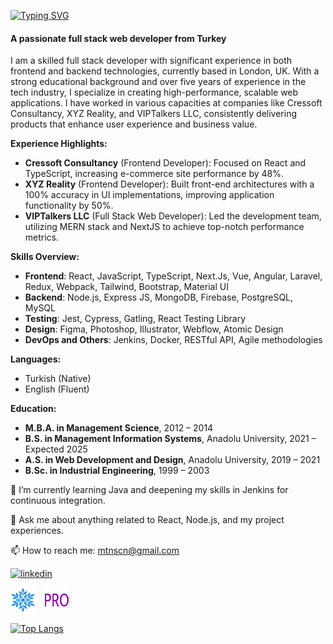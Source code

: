 [![Typing SVG](https://readme-typing-svg.herokuapp.com?size=18&color=0FD6FF&lines=Hi+%F0%9F%91%8B%2C+I'm+Metin;Welcome+to+my+Github+page;I+am+a+full+stack+developer)](https://github.com/metin1)

#### A passionate full stack web developer from Turkey

I am a skilled full stack developer with significant experience in both frontend and backend technologies, currently based in London, UK. With a strong educational background and over five years of experience in the tech industry, I specialize in creating high-performance, scalable web applications. I have worked in various capacities at companies like Cressoft Consultancy, XYZ Reality, and VIPTalkers LLC, consistently delivering products that enhance user experience and business value.

**Experience Highlights:**
- **Cressoft Consultancy** (Frontend Developer): Focused on React and TypeScript, increasing e-commerce site performance by 48%.
- **XYZ Reality** (Frontend Developer): Built front-end architectures with a 100% accuracy in UI implementations, improving application functionality by 50%.
- **VIPTalkers LLC** (Full Stack Web Developer): Led the development team, utilizing MERN stack and NextJS to achieve top-notch performance metrics.

**Skills Overview:**
- **Frontend**: React, JavaScript, TypeScript, Next.Js, Vue, Angular, Laravel, Redux, Webpack, Tailwind, Bootstrap, Material UI
- **Backend**: Node.js, Express JS, MongoDB, Firebase, PostgreSQL, MySQL
- **Testing**: Jest, Cypress, Gatling, React Testing Library
- **Design**: Figma, Photoshop, Illustrator, Webflow, Atomic Design
- **DevOps and Others**: Jenkins, Docker, RESTful API, Agile methodologies

**Languages:**
- Turkish (Native)
- English (Fluent)

**Education:**
- **M.B.A. in Management Science**, 2012 – 2014
- **B.S. in Management Information Systems**, Anadolu University, 2021 – Expected 2025
- **A.S. in Web Development and Design**, Anadolu University, 2019 – 2021
- **B.Sc. in Industrial Engineering**, 1999 – 2003

🌱 I’m currently learning Java and deepening my skills in Jenkins for continuous integration.

💬 Ask me about anything related to React, Node.js, and my project experiences.

📫 How to reach me: mtnscn@gmail.com

[<img src='https://img.shields.io/badge/LinkedIn-0077B5?style=for-the-badge&logo=linkedin&logoColor=white' alt='linkedin' height='40'>](https://www.linkedin.com/in/metin-iscan)  

<a href='https://archiveprogram.github.com/'><img src='https://raw.githubusercontent.com/acervenky/animated-github-badges/master/assets/acbadge.gif' width='40' height='40'></a> <a href='https://github.com/pricing'><img src='https://raw.githubusercontent.com/acervenky/animated-github-badges/master/assets/pro.gif' width='40' height='40'></a> 

[![Top Langs](https://github-readme-stats.vercel.app/api/top-langs/?username=metin1)](https://github.com/anuraghazra/github-readme-stats)

